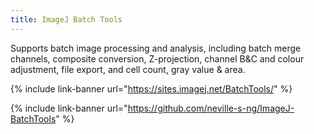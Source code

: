 ```yaml
---
title: ImageJ Batch Tools
---
```


Supports batch image processing and analysis, including batch merge channels, composite conversion, Z-projection, channel B&C and colour adjustment, file export, and cell count, gray value & area.

{% include link-banner url="https://sites.imagej.net/BatchTools/" %}

{% include link-banner url="https://github.com/neville-s-ng/ImageJ-BatchTools" %}

